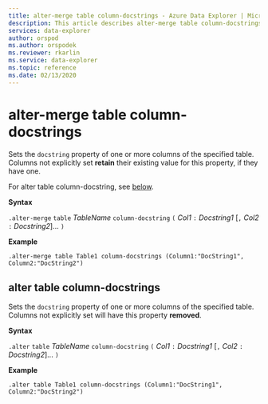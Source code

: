 ```yaml
---
title: alter-merge table column-docstrings - Azure Data Explorer | Microsoft Docs
description: This article describes alter-merge table column-docstrings in Azure Data Explorer.
services: data-explorer
author: orspod
ms.author: orspodek
ms.reviewer: rkarlin
ms.service: data-explorer
ms.topic: reference
ms.date: 02/13/2020
---
```

# alter-merge table column-docstrings

Sets the `docstring` property of one or more columns of the specified table. 
Columns not explicitly set **retain** their existing value for this property, if they have one.

For alter table column-docstring, see [below](#alter-table-column-docstrings).

**Syntax**

`.alter-merge` `table` *TableName* `column-docstring` `(` *Col1* `:` *Docstring1* [`,` *Col2* `:` *Docstring2*]... `)`

**Example** 

```
.alter-merge table Table1 column-docstrings (Column1:"DocString1", Column2:"DocString2")
```

## alter table column-docstrings

Sets the `docstring` property of one or more columns of the specified table. 
Columns not explicitly set will have this property **removed**.

**Syntax**

`.alter` `table` *TableName* `column-docstring` `(` *Col1* `:` *Docstring1* [`,` *Col2* `:` *Docstring2*]... `)`

**Example** 

```
.alter table Table1 column-docstrings (Column1:"DocString1", Column2:"DocString2")
```